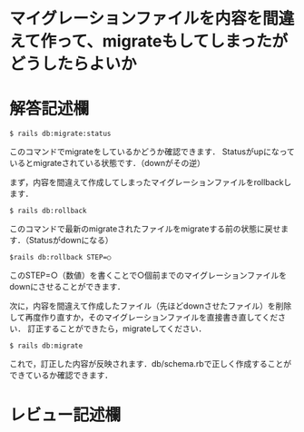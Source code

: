 # マイグレーションファイルを内容を間違えて作って、migrateもしてしまったがどうしたらよいか
# 解答記述欄

```
$ rails db:migrate:status
```
このコマンドでmigrateをしているかどうか確認できます．
Statusがupになっているとmigrateされている状態です．（downがその逆）

まず，内容を間違えて作成してしまったマイグレーションファイルをrollbackします．
```
$ rails db:rollback
```
このコマンドで最新のmigrateされたファイルをmigrateする前の状態に戻せます．（Statusがdownになる）
```
$rails db:rollback STEP=○
```
このSTEP=○（数値）を書くことで○個前までのマイグレーションファイルをdownにさせることができます．

次に，内容を間違えて作成したファイル（先ほどdownさせたファイル）を削除して再度作り直すか，そのマイグレーションファイルを直接書き直してください．
訂正することができたら，migrateしてください．
```
$ rails db:migrate
```
これで，訂正した内容が反映されます．db/schema.rbで正しく作成することができているか確認できます．





# レビュー記述欄
